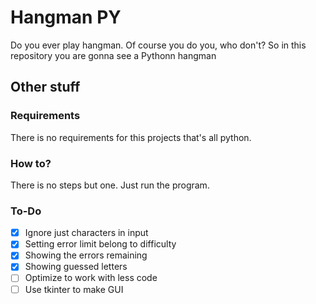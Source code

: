 # Hangman PY

Do you ever play hangman. Of course you do you, who don't? So in this repository you are gonna see a Pythonn hangman

## Other stuff

### Requirements

There is no requirements for this projects that's all python.

### How to?

There is no steps but one. Just run the program.

### To-Do

- [x] Ignore just characters in input
- [x] Setting error limit belong to difficulty
- [x] Showing the errors remaining
- [x] Showing guessed letters
- [ ] Optimize to work with less code
- [ ] Use tkinter to make GUI
